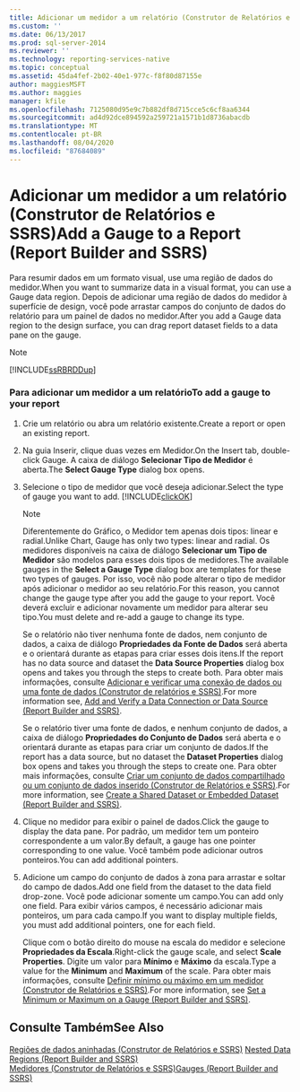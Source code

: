 ```yaml
---
title: Adicionar um medidor a um relatório (Construtor de Relatórios e SSRS) | Microsoft Docs
ms.custom: ''
ms.date: 06/13/2017
ms.prod: sql-server-2014
ms.reviewer: ''
ms.technology: reporting-services-native
ms.topic: conceptual
ms.assetid: 45da4fef-2b02-40e1-977c-f8f80d87155e
author: maggiesMSFT
ms.author: maggies
manager: kfile
ms.openlocfilehash: 7125080d95e9c7b882df8d715cce5c6cf8aa6344
ms.sourcegitcommit: ad4d92dce894592a259721a1571b1d8736abacdb
ms.translationtype: MT
ms.contentlocale: pt-BR
ms.lasthandoff: 08/04/2020
ms.locfileid: "87684089"
---
```

# <a name="add-a-gauge-to-a-report-report-builder-and-ssrs"></a><span data-ttu-id="dc78e-102">Adicionar um medidor a um relatório (Construtor de Relatórios e SSRS)</span><span class="sxs-lookup"><span data-stu-id="dc78e-102">Add a Gauge to a Report (Report Builder and SSRS)</span></span>
  <span data-ttu-id="dc78e-103">Para resumir dados em um formato visual, use uma região de dados do medidor.</span><span class="sxs-lookup"><span data-stu-id="dc78e-103">When you want to summarize data in a visual format, you can use a Gauge data region.</span></span> <span data-ttu-id="dc78e-104">Depois de adicionar uma região de dados do medidor à superfície de design, você pode arrastar campos do conjunto de dados do relatório para um painel de dados no medidor.</span><span class="sxs-lookup"><span data-stu-id="dc78e-104">After you add a Gauge data region to the design surface, you can drag report dataset fields to a data pane on the gauge.</span></span>  
  
> [!NOTE]  
>  [!INCLUDE[ssRBRDDup](../../includes/ssrbrddup-md.md)]  
  
### <a name="to-add-a-gauge-to-your-report"></a><span data-ttu-id="dc78e-105">Para adicionar um medidor a um relatório</span><span class="sxs-lookup"><span data-stu-id="dc78e-105">To add a gauge to your report</span></span>  
  
1.  <span data-ttu-id="dc78e-106">Crie um relatório ou abra um relatório existente.</span><span class="sxs-lookup"><span data-stu-id="dc78e-106">Create a report or open an existing report.</span></span>  
  
2.  <span data-ttu-id="dc78e-107">Na guia Inserir, clique duas vezes em Medidor.</span><span class="sxs-lookup"><span data-stu-id="dc78e-107">On the Insert tab, double-click Gauge.</span></span> <span data-ttu-id="dc78e-108">A caixa de diálogo **Selecionar Tipo de Medidor** é aberta.</span><span class="sxs-lookup"><span data-stu-id="dc78e-108">The **Select Gauge Type** dialog box opens.</span></span>  
  
3.  <span data-ttu-id="dc78e-109">Selecione o tipo de medidor que você deseja adicionar.</span><span class="sxs-lookup"><span data-stu-id="dc78e-109">Select the type of gauge you want to add.</span></span> [!INCLUDE[clickOK](../../includes/clickok-md.md)]  
  
    > [!NOTE]  
    >  <span data-ttu-id="dc78e-110">Diferentemente do Gráfico, o Medidor tem apenas dois tipos: linear e radial.</span><span class="sxs-lookup"><span data-stu-id="dc78e-110">Unlike Chart, Gauge has only two types: linear and radial.</span></span> <span data-ttu-id="dc78e-111">Os medidores disponíveis na caixa de diálogo **Selecionar um Tipo de Medidor** são modelos para esses dois tipos de medidores.</span><span class="sxs-lookup"><span data-stu-id="dc78e-111">The available gauges in the **Select a Gauge Type** dialog box are templates for these two types of gauges.</span></span> <span data-ttu-id="dc78e-112">Por isso, você não pode alterar o tipo de medidor após adicionar o medidor ao seu relatório.</span><span class="sxs-lookup"><span data-stu-id="dc78e-112">For this reason, you cannot change the gauge type after you add the gauge to your report.</span></span> <span data-ttu-id="dc78e-113">Você deverá excluir e adicionar novamente um medidor para alterar seu tipo.</span><span class="sxs-lookup"><span data-stu-id="dc78e-113">You must delete and re-add a gauge to change its type.</span></span>  
  
     <span data-ttu-id="dc78e-114">Se o relatório não tiver nenhuma fonte de dados, nem conjunto de dados, a caixa de diálogo **Propriedades da Fonte de Dados** será aberta e o orientará durante as etapas para criar esses dois itens.</span><span class="sxs-lookup"><span data-stu-id="dc78e-114">If the report has no data source and dataset the **Data Source Properties** dialog box opens and takes you through the steps to create both.</span></span> <span data-ttu-id="dc78e-115">Para obter mais informações, consulte [Adicionar e verificar uma conexão de dados ou uma fonte de dados &#40;Construtor de relatórios e SSRS&#41;](../report-data/add-and-verify-a-data-connection-report-builder-and-ssrs.md).</span><span class="sxs-lookup"><span data-stu-id="dc78e-115">For more information see, [Add and Verify a Data Connection or Data Source &#40;Report Builder and SSRS&#41;](../report-data/add-and-verify-a-data-connection-report-builder-and-ssrs.md).</span></span>  
  
     <span data-ttu-id="dc78e-116">Se o relatório tiver uma fonte de dados, e nenhum conjunto de dados, a caixa de diálogo **Propriedades do Conjunto de Dados** será aberta e o orientará durante as etapas para criar um conjunto de dados.</span><span class="sxs-lookup"><span data-stu-id="dc78e-116">If the report has a data source, but no dataset the **Dataset Properties** dialog box opens and takes you through the steps to create one.</span></span> <span data-ttu-id="dc78e-117">Para obter mais informações, consulte [Criar um conjunto de dados compartilhado ou um conjunto de dados inserido &#40;Construtor de Relatórios e SSRS&#41;](../report-data/create-a-shared-dataset-or-embedded-dataset-report-builder-and-ssrs.md).</span><span class="sxs-lookup"><span data-stu-id="dc78e-117">For more information, see [Create a Shared Dataset or Embedded Dataset &#40;Report Builder and SSRS&#41;](../report-data/create-a-shared-dataset-or-embedded-dataset-report-builder-and-ssrs.md).</span></span>  
  
4.  <span data-ttu-id="dc78e-118">Clique no medidor para exibir o painel de dados.</span><span class="sxs-lookup"><span data-stu-id="dc78e-118">Click the gauge to display the data pane.</span></span> <span data-ttu-id="dc78e-119">Por padrão, um medidor tem um ponteiro correspondente a um valor.</span><span class="sxs-lookup"><span data-stu-id="dc78e-119">By default, a gauge has one pointer corresponding to one value.</span></span> <span data-ttu-id="dc78e-120">Você também pode adicionar outros ponteiros.</span><span class="sxs-lookup"><span data-stu-id="dc78e-120">You can add additional pointers.</span></span>  
  
5.  <span data-ttu-id="dc78e-121">Adicione um campo do conjunto de dados à zona para arrastar e soltar do campo de dados.</span><span class="sxs-lookup"><span data-stu-id="dc78e-121">Add one field from the dataset to the data field drop-zone.</span></span> <span data-ttu-id="dc78e-122">Você pode adicionar somente um campo.</span><span class="sxs-lookup"><span data-stu-id="dc78e-122">You can add only one field.</span></span> <span data-ttu-id="dc78e-123">Para exibir vários campos, é necessário adicionar mais ponteiros, um para cada campo.</span><span class="sxs-lookup"><span data-stu-id="dc78e-123">If you want to display multiple fields, you must add additional pointers, one for each field.</span></span>  
  
     <span data-ttu-id="dc78e-124">Clique com o botão direito do mouse na escala do medidor e selecione **Propriedades da Escala**.</span><span class="sxs-lookup"><span data-stu-id="dc78e-124">Right-click the gauge scale, and select **Scale Properties**.</span></span> <span data-ttu-id="dc78e-125">Digite um valor para **Mínimo** e **Máximo** da escala.</span><span class="sxs-lookup"><span data-stu-id="dc78e-125">Type a value for the **Minimum** and **Maximum** of the scale.</span></span> <span data-ttu-id="dc78e-126">Para obter mais informações, consulte [Definir mínimo ou máximo em um medidor &#40;Construtor de Relatórios e SSRS&#41;](set-a-minimum-or-maximum-on-a-gauge-report-builder-and-ssrs.md).</span><span class="sxs-lookup"><span data-stu-id="dc78e-126">For more information, see [Set a Minimum or Maximum on a Gauge &#40;Report Builder and SSRS&#41;](set-a-minimum-or-maximum-on-a-gauge-report-builder-and-ssrs.md).</span></span>  
  
## <a name="see-also"></a><span data-ttu-id="dc78e-127">Consulte Também</span><span class="sxs-lookup"><span data-stu-id="dc78e-127">See Also</span></span>  
 <span data-ttu-id="dc78e-128">[Regiões de dados aninhadas &#40;Construtor de Relatórios e SSRS&#41;](nested-data-regions-report-builder-and-ssrs.md) </span><span class="sxs-lookup"><span data-stu-id="dc78e-128">[Nested Data Regions &#40;Report Builder and SSRS&#41;](nested-data-regions-report-builder-and-ssrs.md) </span></span>  
 [<span data-ttu-id="dc78e-129">Medidores &#40;Construtor de Relatórios e SSRS&#41;</span><span class="sxs-lookup"><span data-stu-id="dc78e-129">Gauges &#40;Report Builder and SSRS&#41;</span></span>](gauges-report-builder-and-ssrs.md)  
  
  
